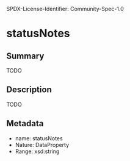 SPDX-License-Identifier: Community-Spec-1.0

# statusNotes

## Summary

TODO

## Description

TODO

## Metadata

- name: statusNotes
- Nature: DataProperty
- Range: xsd:string
